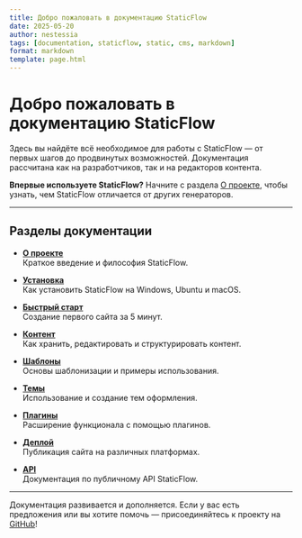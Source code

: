 ```yaml
---
title: Добро пожаловать в документацию StaticFlow
date: 2025-05-20
author: nestessia
tags: [documentation, staticflow, static, cms, markdown]
format: markdown
template: page.html
---
```


# Добро пожаловать в документацию StaticFlow

Здесь вы найдёте всё необходимое для работы с StaticFlow — от первых шагов до продвинутых возможностей. Документация рассчитана как на разработчиков, так и на редакторов контента.

**Впервые используете StaticFlow?** Начните с раздела [О проекте](about.html), чтобы узнать, чем StaticFlow отличается от других генераторов.

---

## Разделы документации

- **[О проекте](project.html)**  
  Краткое введение и философия StaticFlow.

- **[Установка](installation.html)**  
  Как установить StaticFlow на Windows, Ubuntu и macOS.

- **[Быстрый старт](quickstart.html)**  
  Создание первого сайта за 5 минут.

- **[Контент](content.html)**  
  Как хранить, редактировать и структурировать контент.

- **[Шаблоны](templates.html)**  
  Основы шаблонизации и примеры использования.

- **[Темы](themes.html)**  
  Использование и создание тем оформления.

- **[Плагины](plugins.html)**  
  Расширение функционала с помощью плагинов.

- **[Деплой](deploy.html)**  
  Публикация сайта на различных платформах.

- **[API](api.html)**  
  Документация по публичному API StaticFlow.

---

Документация развивается и дополняется. Если у вас есть предложения или вы хотите помочь — присоединяйтесь к проекту на [GitHub](https://github.com/nestessia/StaticFlow-diploma)!
